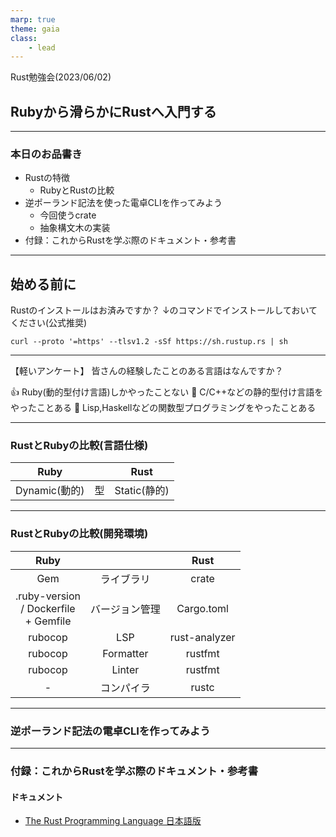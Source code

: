 ```yaml
---
marp: true
theme: gaia
class:
    - lead
---
```


 Rust勉強会(2023/06/02)
## Rubyから滑らかにRustへ入門する

---

### 本日のお品書き

- Rustの特徴
  - RubyとRustの比較
- 逆ポーランド記法を使った電卓CLIを作ってみよう
  - 今回使うcrate
  - 抽象構文木の実装
- 付録：これからRustを学ぶ際のドキュメント・参考書

---

## 始める前に
Rustのインストールはお済みですか？
↓のコマンドでインストールしておいてください(公式推奨)

```bash: Terminal
curl --proto '=https' --tlsv1.2 -sSf https://sh.rustup.rs | sh
```
---

【軽いアンケート】
皆さんの経験したことのある言語はなんですか？

:+1: Ruby(動的型付け言語)しかやったことない
:tada: C/C++などの静的型付け言語をやったことある
:thinking: Lisp,Haskellなどの関数型プログラミングをやったことある

---

### RustとRubyの比較(言語仕様)

| Ruby |  | Rust |
| - | - | - |
| Dynamic(動的) | 型 | Static(静的) |

---

### RustとRubyの比較(開発環境)

| Ruby |  | Rust |
| :---: | :---: | :---: |
| Gem | ライブラリ | crate |
| .ruby-version <br> / Dockerfile <br> + Gemfile | バージョン管理 | Cargo.toml |
| rubocop | LSP | rust-analyzer |
| rubocop | Formatter | rustfmt |
| rubocop | Linter | rustfmt |
| - | コンパイラ | rustc |


---

### 逆ポーランド記法の電卓CLIを作ってみよう

---

### 付録：これからRustを学ぶ際のドキュメント・参考書

#### ドキュメント
- [The Rust Programming Language 日本語版](https://doc.rust-jp.rs/book-ja/)

